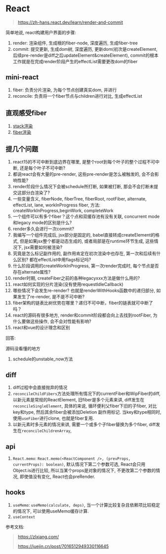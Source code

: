 # React

> <https://zh-hans.react.dev/learn/render-and-commit>

简单地说, react构建用户界面的步骤:

1. render: 渲染组件, 生成根的fiber-node, 深度遍历, 生成fiber-tree
2. commit: 提交更新, 生成dom树, 深度遍历, 更新dom(初次是createElement, 后续pre-render是diff之后updateElement&createElement), commit的根本工作就是在完成render阶段产生的effectList需要更改dom的fiber

## mini-react

1. fiber: 负责分片渲染, 为每个节点创建真实dom, 并进行
2. reconcile: 负责将一个fiber节点与children进行对比, 生成effectList

## 直观感受fiber

1. [stack渲染](https://claudiopro.github.io/react-fiber-vs-stack-demo/stack.html)
2. [fiber渲染](https://claudiopro.github.io/react-fiber-vs-stack-demo/fiber.html)

## 提几个问题

1. react15的不可中断到底边界在哪里, 是整个root到每个叶子的整个过程不可中断, 还是每个叶子不可中断?
2. 都说react会有大量的pre-render, 这些pre-render是怎么被触发的, 会不会影响性能?
3. render阶段什么情况下会被schedule所打断, 如果被打断, 那会不会打断未提交这部分白渲染了?
4. 一些变量含义, fiberNode, fiberTree, fiberRoot, rootFiber, alternate, effectList, lane, workInProgress fiber, 方法: createWorkInProgress,beginWork, completeWork
5. 一个组件可以有多个fiber？这个点和双缓存池有没有关联, concurrent mode和legacy mode的区别是什么?
6. render多久会进行一次commit?
7. 我编写一个组件完成后, jsx部分是固定的, babel直接转成createElement的格式, 但是如果jsx整个都是动态生成的, 或者局部是在runtime环节生成, 这些情况下, jsx需要如何被渲染?
8. 究竟是怎么标记副作用的, 副作用肯定在初次渲染中也存在, 第一次和后续有什么区别? 都在effectList中用flags标记吗?
9. 什么阶段调用的createWorkInProgress, 第一次render完成时, 每个节点是否存在alternate属性?
10. render时期, createFiber之前的各种legacyxxx方法是做什么用的?
11. react如何实现的分片渲染(没有使用requestIdleCallback)
12. 哪些情况下会发生re-render? 也就是renderWithHooks函数中的递归部分, 如果发生了re-render, 是不是不可中断?
13. fiber架构的链表比树优势在哪里？递归不可中断，fiber的链表就可中断了吗？
15. react的源码有很多地方, render和commit阶段都会向上去找到rootFiber, 为什么要做这些操作, 会不会对性能有影响?
16. react和vue的设计理念和区别

回答:

源码没看懂的地方

1. schedule的unstable_now方法

## diff

1. diff过程中会直接抛弃的情况
2. `reconcileChildFibers`方法处理所有情况下的currentFiber和WipFiber的diff, 以新元素是常规的ReactElement, 旧fiber是多个元素来讲, diff发生在`reconcileSingleElement`, 具体的来说, 循环便利父fiber下旧的子fiber, 对比key和type, 然后其余fiber会被添加Deletion 副作用标记. 当key和type相同时, 使用`useFiber`进行clone, 也就是fiber复用.
3. 以新元素时多元素的情况来讲, 需要一个或多个子fiber替换为多个fiber, diff发生在`reconcileChildrenArray`,

## api

1. `React.memo`: `React.memo(<ReactComponent />, (prevProps, currentProps): boolean)`, 默认情况下第二个参数可选, React会只用Object.is进行比较, 所以当某个props是对象的情况下, 不更改第二个参数的情况, 即使值没有变化, React也会preRender.

## hooks

1. `useMemo`: `useMemo(calculate, deps)`, 当一个计算比较复杂且依赖项比较稳定的情况下, 可以使用useMemo缓存计算.
2. `useContext`

参考文档:
> <https://zlxiang.com/>
>
> <https://juejin.cn/post/7016512949330116645>
